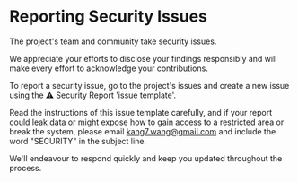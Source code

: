 # **Reporting Security Issues**

The project's team and community take security issues.

We appreciate your efforts to disclose your findings responsibly and will make every effort to acknowledge your contributions.

To report a security issue, go to the project's issues and create a new issue using the ⚠️ Security Report 'issue template'.

Read the instructions of this issue template carefully, and if your report could leak data or might expose how to gain access to a restricted area or break the system, please email [kang7.wang@gmail.com](mailto:kang7.wang@gmail.com) and include the word "SECURITY" in the subject line.

We'll endeavour to respond quickly and keep you updated throughout the process.